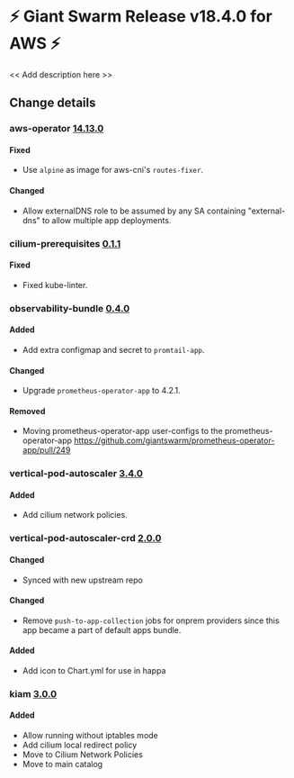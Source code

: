 # :zap: Giant Swarm Release v18.4.0 for AWS :zap:

<< Add description here >>

## Change details


### aws-operator [14.13.0](https://github.com/giantswarm/aws-operator/releases/tag/v14.13.0)

#### Fixed
- Use `alpine` as image for aws-cni's `routes-fixer`. 
#### Changed
- Allow externalDNS role to be assumed by any SA containing "external-dns" to allow multiple app deployments.



### cilium-prerequisites [0.1.1](https://github.com/giantswarm/cilium-prerequisites/releases/tag/v0.1.1)

#### Fixed 
- Fixed kube-linter.



### observability-bundle [0.4.0](https://github.com/giantswarm/observability-bundle/releases/tag/v0.4.0)

#### Added
- Add extra configmap and secret to `promtail-app`.
#### Changed
- Upgrade `prometheus-operator-app` to 4.2.1.
#### Removed
- Moving prometheus-operator-app user-configs to the prometheus-operator-app https://github.com/giantswarm/prometheus-operator-app/pull/249



### vertical-pod-autoscaler [3.4.0](https://github.com/giantswarm/vertical-pod-autoscaler-app/releases/tag/v3.4.0)

#### Added
- Add cilium network policies.



### vertical-pod-autoscaler-crd [2.0.0](https://github.com/giantswarm/vertical-pod-autoscaler-crd/releases/tag/v2.0.0)

#### Changed
- Synced with new upstream repo
#### Changed
- Remove `push-to-app-collection` jobs for onprem providers since this app became a part of default apps bundle.
#### Added
- Add icon to Chart.yml for use in happa



### kiam [3.0.0](https://github.com/giantswarm/kiam-app/releases/tag/v3.0.0)

#### Added
- Allow running without iptables mode
- Add cilium local redirect policy
- Move to Cilium Network Policies
- Move to main catalog



